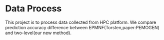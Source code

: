 # Data Process
This project is to process data collected from HPC platform. We compare prediction accuracy difference between EPMNF(Torsten,paper:PEMOGEN) and two-level(our new method).